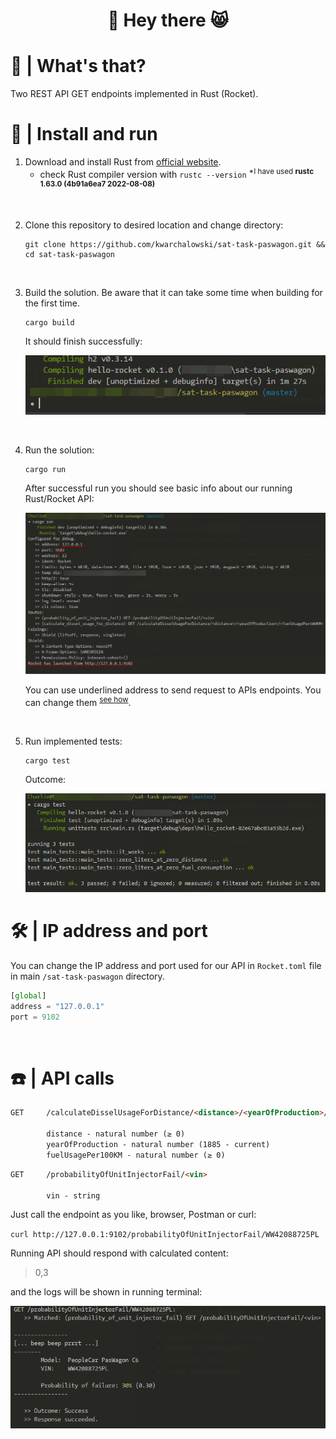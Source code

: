<h1 align="center">👋 Hey there 😸</h1>

# 💭 | What's that? 
Two REST API GET endpoints implemented in Rust (Rocket).

# 🏃 | Install and run 

1. Download and install Rust from [official website](https://www.rust-lang.org/tools/install).
    * check Rust compiler version with `rustc --version` <sup>\*I have used **rustc 1.63.0 (4b91a6ea7 2022-08-08)**</sup>

<br>

2. Clone this repository to desired location and change directory:

    ```
    git clone https://github.com/kwarchalowski/sat-task-paswagon.git && cd sat-task-paswagon
    ```

<br>

3. Build the solution. Be aware that it can take some time when building for the first time.

    ```
    cargo build
    ```

    It should finish successfully:
    
    ![cargo build finished successfully](.img/cargo_build_finished.png)

<br>

4. Run the solution:

    ```
    cargo run
    ```

    After successful run you should see basic info about our running Rust/Rocket API:

    ![cargo run](.img/cargo_run.png)

    You can use underlined address to send request to APIs endpoints. You can change them <sup>[see how](#ip_port_config)</sup>.

<br>

5. Run implemented tests: 

    ```
    cargo test
    ```

    Outcome:

    ![cargo test](.img/cargo_test.png)


# <a name="ip_port_config"></a> 🛠️ | IP address and port
You can change the IP address and port used for our API in `Rocket.toml` file in main `/sat-task-paswagon` directory.

```JavaScript
[global]
address = "127.0.0.1"
port = 9102
```

<br>

# ☎️ | API calls

```html
GET     /calculateDisselUsageForDistance/<distance>/<yearOfProduction>/<fuelUsagePer100KM>

        distance - natural number (≥ 0)
        yearOfProduction - natural number (1885 - current)
        fuelUsagePer100KM - natural number (≥ 0)
```



```html
GET     /probabilityOfUnitInjectorFail/<vin>
        
        vin - string
```

Just call the endpoint as you like, browser, Postman or curl:

`curl http://127.0.0.1:9102/probabilityOfUnitInjectorFail/WW42088725PL`


Running API should respond with calculated content:
> 0,3 

and the logs will be shown in running terminal:

![Logs in the console](.img/api_response.png)
